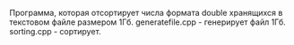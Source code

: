 Программа, которая отсортирует числа формата double хранящихся в текстовом файле размером 1Гб. 
generatefile.cpp - генерирует файл 1Гб.
sorting.cpp - сортирует.